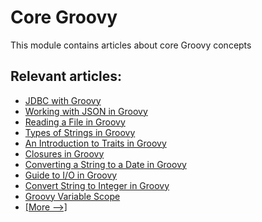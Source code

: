 # Core Groovy

This module contains articles about core Groovy concepts

## Relevant articles:

- [JDBC with Groovy](https://www.baeldung.com/jdbc-groovy)
- [Working with JSON in Groovy](https://www.baeldung.com/groovy-json)
- [Reading a File in Groovy](https://www.baeldung.com/groovy-file-read)
- [Types of Strings in Groovy](https://www.baeldung.com/groovy-strings)
- [An Introduction to Traits in Groovy](https://www.baeldung.com/groovy-traits)
- [Closures in Groovy](https://www.baeldung.com/groovy-closures)
- [Converting a String to a Date in Groovy](https://www.baeldung.com/groovy-string-to-date)
- [Guide to I/O in Groovy](https://www.baeldung.com/groovy-io)
- [Convert String to Integer in Groovy](https://www.baeldung.com/groovy-convert-string-to-integer)
- [Groovy Variable Scope](https://www.baeldung.com/groovy/variable-scope)
- [[More -->]](/core-groovy-2)
